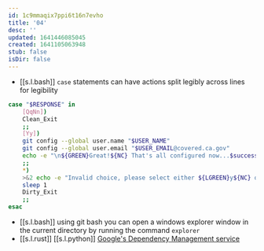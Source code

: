 ```yaml
---
id: 1c9mmaqix7ppi6t16n7evho
title: '04'
desc: ''
updated: 1641446085045
created: 1641105063948
stub: false
isDir: false
---
```


- [[s.l.bash]] `case` statements can have actions split legibly across lines for legibility

```bash
case "$RESPONSE" in
	[QqNn]) 
	Clean_Exit
	;;
	[Yy])
	git config --global user.name "$USER_NAME"
	git config --global user.email "$USER_EMAIL@covered.ca.gov"
	echo -e "\n${GREEN}Great!${NC} That's all configured now...$successful_execution_msg"
	;;
	*)
	>&2 echo -e "Invalid choice, please select either ${LGREEN}y${NC} or ${LRED}n${NC}\n\n"
	sleep 1
	Dirty_Exit
	;;
esac
```

- [[s.l.bash]] using git bash you can open a windows explorer window in the current directory by running the command `explorer`
-  [[s.l.rust]] [[s.l.python]] [Google's Dependency Management service](https://deps.dev/)
  

